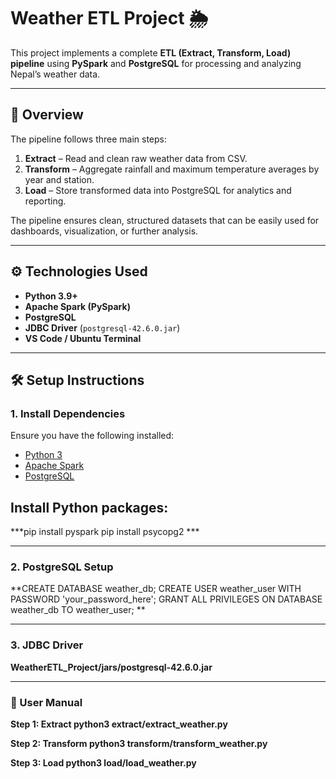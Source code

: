 # Weather ETL Project 🌦️

This project implements a complete **ETL (Extract, Transform, Load) pipeline** using **PySpark** and **PostgreSQL** for processing and analyzing Nepal’s weather data.

---

## 📌 Overview
The pipeline follows three main steps:
1. **Extract** – Read and clean raw weather data from CSV.
2. **Transform** – Aggregate rainfall and maximum temperature averages by year and station.
3. **Load** – Store transformed data into PostgreSQL for analytics and reporting.

The pipeline ensures clean, structured datasets that can be easily used for dashboards, visualization, or further analysis.

---

## ⚙️ Technologies Used
- **Python 3.9+**
- **Apache Spark (PySpark)**
- **PostgreSQL**
- **JDBC Driver** (`postgresql-42.6.0.jar`)
- **VS Code / Ubuntu Terminal**

---

## 🛠️ Setup Instructions

### 1. Install Dependencies
Ensure you have the following installed:
- [Python 3](https://www.python.org/)
- [Apache Spark](https://spark.apache.org/downloads.html)
- [PostgreSQL](https://www.postgresql.org/download/)

## Install Python packages:

***pip install pyspark
pip install psycopg2 ***

---
### 2. PostgreSQL Setup
**CREATE DATABASE weather_db;
CREATE USER weather_user WITH PASSWORD 'your_password_here';
GRANT ALL PRIVILEGES ON DATABASE weather_db TO weather_user; **

---

### 3. JDBC Driver

**WeatherETL_Project/jars/postgresql-42.6.0.jar**

---

### 📖 User Manual

**Step 1: Extract
python3 extract/extract_weather.py**

**Step 2: Transform
python3 transform/transform_weather.py**

**Step 3: Load
python3 load/load_weather.py**





